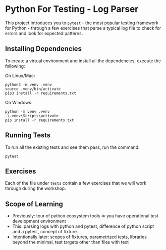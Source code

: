 # Python For Testing - Log Parser 

This project introduces you to `pytest` - the most popular testing framework for Python - through a few exercises that parse a typical log file to check for errors and look for expected patterns. 

## Installing Dependencies

To create a virtual environment and install all the dependencies, execute the following:

On Linux/Mac:
```
python3 -m venv .venv
source .venv/bin/activate
pip3 install -r requirements.txt
```

On Windows:
```
python -m venv .venv
.\.venv\Scripts\activate
pip install -r requirements.txt
```

## Running Tests

To run all the existing tests and see them pass, run the command:

`pytest`

## Exercises

Each of the file under `tests` contain a few exercises that we will work through during the workshop. 

## Scope of Learning

- Previously: tour of python ecosystem tools => you have operational test development environment
- This: parsing logs with python and pytest, difference of python script and a pytest, concept of fixture. 
- Intentionally later: scopes of fixtures, parametrized tests, libraries beyond the minimal, test targets other than files with text